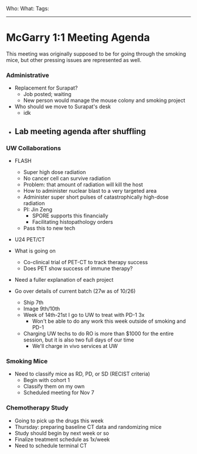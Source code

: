 Who: 
What: 
Tags: 

---

# McGarry 1:1 Meeting Agenda

This meeting was originally supposed to be for going through the smoking mice, but other pressing issues are represented as well.

### Administrative
- Replacement for Surapat?
	- Job posted; waiting
	- New person would manage the mouse colony and smoking project
- Who should we move to Surapat's desk
	- idk
- Lab meeting agenda after shuffling
	- 

### UW Collaborations
- FLASH
	- Super high dose radiation
	- No cancer cell can survive radiation
	- Problem: that amount of radiation will kill the host
	- How to administer nuclear blast to a very targeted area
	- Administer super short pulses of catastrophically high-dose radiation
	- PI: Jin Zeng
		- SPORE supports this financially
		- Facilitating histopathology orders
	- Pass this to new tech

- U24 PET/CT
- What is going on
	- Co-clinical trial of PET-CT to track therapy success
	- Does PET show success of immune therapy?
- Need a fuller explanation of each project
- Go over details of current batch (27w as of 10/26)
	- Ship 7th
	- Image 9th/10th
	- Week of 14th-21st I go to UW to treat with PD-1 3x
		- Won't be able to do any work this week outside of smoking and PD-1
	- Charging UW techs to do RO is more than $1000 for the entire session, but it is also two full days of our time
		- We'll charge in vivo services at UW

### Smoking Mice
- Need to classify mice as RD, PD, or SD (RECIST criteria)
	- Begin with cohort 1
	- Classify them on my own
	- Scheduled meeting for Nov 7

### Chemotherapy Study
- Going to pick up the drugs this week
- Thursday: preparing baseline CT data and randomizing mice
- Study should begin by next week or so
- Finalize treatment schedule as 1x/week
- Need to schedule terminal CT

